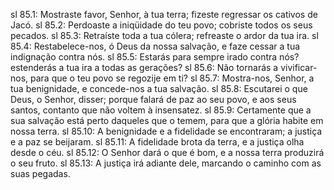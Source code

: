sl 85.1: Mostraste favor, Senhor, à tua terra; fizeste regressar os cativos de Jacó.
sl 85.2: Perdoaste a iniqüidade do teu povo; cobriste todos os seus pecados.
sl 85.3: Retraíste toda a tua cólera; refreaste o ardor da tua ira.
sl 85.4: Restabelece-nos, ó Deus da nossa salvação, e faze cessar a tua indignação contra nós.
sl 85.5: Estarás para sempre irado contra nós? estenderás a tua ira a todas as gerações?
sl 85.6: Não tornarás a vivificar-nos, para que o teu povo se regozije em ti?
sl 85.7: Mostra-nos, Senhor, a tua benignidade, e concede-nos a tua salvação.
sl 85.8: Escutarei o que Deus, o Senhor, disser; porque falará de paz ao seu povo, e aos seus santos, contanto que não voltem à insensatez.
sl 85.9: Certamente que a sua salvação está perto daqueles que o temem, para que a glória habite em nossa terra.
sl 85.10: A benignidade e a fidelidade se encontraram; a justiça e a paz se beijaram.
sl 85.11: A fidelidade brota da terra, e a justiça olha desde o céu.
sl 85.12: O Senhor dará o que é bom, e a nossa terra produzirá o seu fruto.
sl 85.13: A justiça irá adiante dele, marcando o caminho com as suas pegadas.
